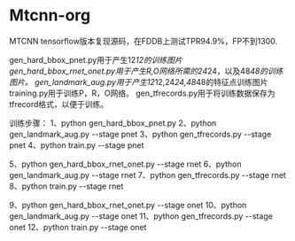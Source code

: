 # Mtcnn-org
MTCNN tensorflow版本复现源码，在FDDB上测试TPR94.9%，FP不到1300.


gen_hard_bbox_pnet.py用于产生12*12的训练图片
gen_hard_bbox_rnet_onet.py用于产生R,O网络所需的24*24，以及48*48的训练图片。
gen_landmark_aug.py用于产生12*12,24*24,48*48的特征点训练图片
training.py用于训练P，R，O网络。
gen_tfrecords.py用于将训练数据保存为tfrecord格式，以便于训练。


训练步骤：
1、python gen_hard_bbox_pnet.py
2、python gen_landmark_aug.py --stage pnet
3、python gen_tfrecords.py --stage pnet
4、python train.py --stage pnet

5、python gen_hard_bbox_rnet_onet.py --stage rnet
6、python gen_landmark_aug.py --stage rnet
7、python gen_tfrecords.py --stage rnet
8、python train.py --stage rnet

9、python gen_hard_bbox_rnet_onet.py --stage onet
10、python gen_landmark_aug.py --stage onet
11、python gen_tfrecords.py --stage onet
12、python train.py --stage onet
